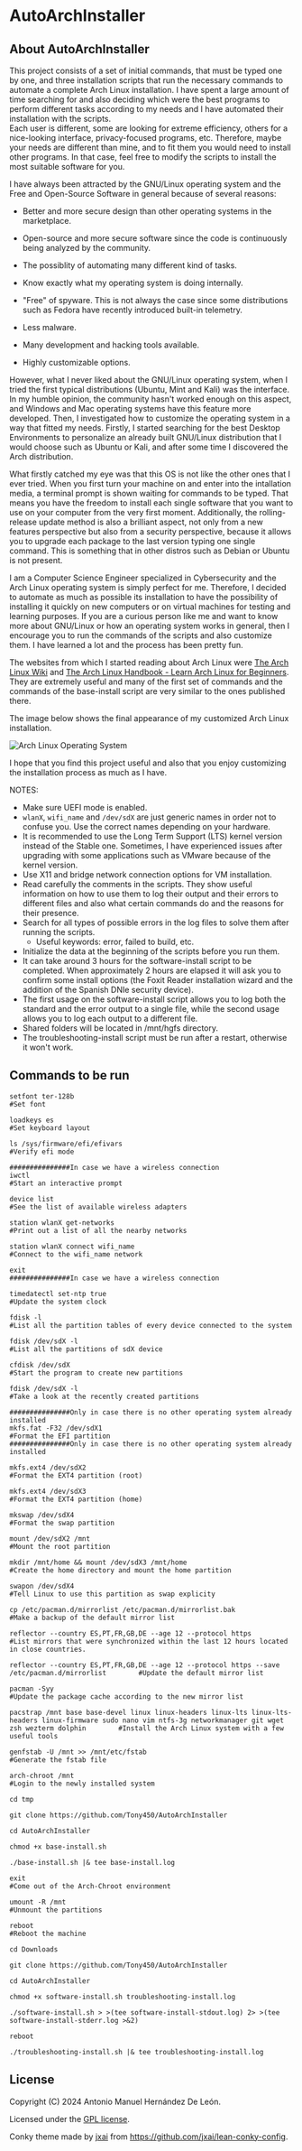 # **AutoArchInstaller**

## About AutoArchInstaller

This project consists of a set of initial commands, that must be typed one by one, and three installation scripts that run the necessary commands to automate a complete Arch Linux installation. I have spent a large amount of time searching for and also deciding which were the best programs to perform different tasks according to my needs and I have automated their installation with the scripts.<br />
Each user is different, some are looking for extreme efficiency, others for a nice-looking interface, privacy-focused programs, etc. Therefore, maybe your needs are different than mine, and to fit them you would need to install other programs. In that case, feel free to modify the scripts to install the most suitable software for you.

I have always been attracted by the GNU/Linux operating system and the Free and Open-Source Software in general because of several reasons:

- Better and more secure design than other operating systems in the marketplace.

- Open-source and more secure software since the code is continuously being analyzed by the community.

- The possiblity of automating many different kind of tasks.

- Know exactly what my operating system is doing internally.

- "Free" of spyware. This is not always the case since some distributions such as Fedora have recently introduced built-in telemetry.

- Less malware.

- Many development and hacking tools available.

- Highly customizable options.

However, what I never liked about the GNU/Linux operating system, when I tried the first typical distributions (Ubuntu, Mint and Kali) was the interface. In my humble opinion, the community hasn't worked enough on this aspect, and Windows and Mac operating systems have this feature more developed. Then, I investigated how to customize the operating system in a way that fitted my needs. Firstly, I started searching for the best Desktop Environments to personalize an already built GNU/Linux distribution that I would choose such as Ubuntu or Kali, and after some time I discovered the Arch distribution.

What firstly catched my eye was that this OS is not like the other ones that I ever tried. When you first turn your machine on and enter into the intallation media, a terminal prompt is shown waiting for commands to be typed. That means you have the freedom to install each single software that you want to use on your computer from the very first moment. Additionally, the rolling-release update method is also a brilliant aspect, not only from a new features perspective but also from a security perspective, because it allows you to upgrade each package to the last version typing one single command. This is something that in other distros such as Debian or Ubuntu is not present.

I am a Computer Science Engineer specialized in Cybersecurity and the Arch Linux operating system is simply perfect for me. Therefore, I decided to automate as much as possible its installation to have the possibility of installing it quickly on new computers or on virtual machines for testing and learning purposes. If you are a curious person like me and want to know more about GNU/Linux or how an operating system works in general, then I encourage you to run the commands of the scripts and also customize them. I have learned a lot and the process has been pretty fun.

The websites from which I started reading about Arch Linux were [The Arch Linux Wiki](https://wiki.archlinux.org/) and [The Arch Linux Handbook - Learn Arch Linux for Beginners](https://www.freecodecamp.org/news/how-to-install-arch-linux/). They are extremely useful and many of the first set of commands and the commands of the base-install script are very similar to the ones published there.

The image below shows the final appearance of my customized Arch Linux installation.

![Arch Linux Operating System](Arch-Linux.png)

I hope that you find this project useful and also that you enjoy customizing the installation process as much as I have.


NOTES:
- Make sure UEFI mode is enabled.
- `wlanX`, `wifi_name` and `/dev/sdX` are just generic names in order not to confuse you. Use the correct names depending on your hardware.
- It is recommended to use the Long Term Support (LTS) kernel version instead of the Stable one. Sometimes, I have experienced issues after upgrading with some applications such as VMware because of the kernel version.
- Use X11 and bridge network connection options for VM installation.
- Read carefully the comments in the scripts. They show useful information on how to use them to log their output and their errors to different files and also what certain commands do and the reasons for their presence.
- Search for all types of possible errors in the log files to solve them after running the scripts.
    - Useful keywords: error, failed to build, etc.
- Initialize the data at the beginning of the scripts before you run them.
- It can take around 3 hours for the software-install script to be completed. When approximately 2 hours are elapsed it will ask you to confirm some install options (the Foxit Reader installation wizard and the addition of the Spanish DNIe security device).
- The first usage on the software-install script allows you to log both the standard and the error output to a single file, while the second usage allows you to log each output to a different file.
- Shared folders will be located in /mnt/hgfs directory.
- The troubleshooting-install script must be run after a restart, otherwise it won't work.


## Commands to be run

```shell script
setfont ter-128b                                                                                    #Set font

loadkeys es                                                                                         #Set keyboard layout

ls /sys/firmware/efi/efivars                                                                        #Verify efi mode

###############In case we have a wireless connection
iwctl                                                                                               #Start an interactive prompt

device list                                                                                         #See the list of available wireless adapters

station wlanX get-networks                                                                          #Print out a list of all the nearby networks

station wlanX connect wifi_name                                                                     #Connect to the wifi_name network

exit
###############In case we have a wireless connection

timedatectl set-ntp true                                                                            #Update the system clock

fdisk -l                                                                                            #List all the partition tables of every device connected to the system

fdisk /dev/sdX -l                                                                                   #List all the partitions of sdX device

cfdisk /dev/sdX                                                                                     #Start the program to create new partitions

fdisk /dev/sdX -l                                                                                   #Take a look at the recently created partitions

###############Only in case there is no other operating system already installed
mkfs.fat -F32 /dev/sdX1                                                                             #Format the EFI partition
###############Only in case there is no other operating system already installed

mkfs.ext4 /dev/sdX2                                                                                 #Format the EXT4 partition (root)

mkfs.ext4 /dev/sdX3                                                                                 #Format the EXT4 partition (home)

mkswap /dev/sdX4                                                                                    #Format the swap partition

mount /dev/sdX2 /mnt                                                                                #Mount the root partition

mkdir /mnt/home && mount /dev/sdX3 /mnt/home                                                        #Create the home directory and mount the home partition

swapon /dev/sdX4                                                                                    #Tell Linux to use this partition as swap explicity

cp /etc/pacman.d/mirrorlist /etc/pacman.d/mirrorlist.bak                                            #Make a backup of the default mirror list

reflector --country ES,PT,FR,GB,DE --age 12 --protocol https                                        #List mirrors that were synchronized within the last 12 hours located in close countries.

reflector --country ES,PT,FR,GB,DE --age 12 --protocol https --save /etc/pacman.d/mirrorlist        #Update the default mirror list

pacman -Syy                                                                                         #Update the package cache according to the new mirror list

pacstrap /mnt base base-devel linux linux-headers linux-lts linux-lts-headers linux-firmware sudo nano vim ntfs-3g networkmanager git wget zsh wezterm dolphin        #Install the Arch Linux system with a few useful tools

genfstab -U /mnt >> /mnt/etc/fstab                                                                  #Generate the fstab file

arch-chroot /mnt                                                                                    #Login to the newly installed system

cd tmp

git clone https://github.com/Tony450/AutoArchInstaller

cd AutoArchInstaller

chmod +x base-install.sh

./base-install.sh |& tee base-install.log

exit                                                                                                #Come out of the Arch-Chroot environment

umount -R /mnt                                                                                      #Unmount the partitions

reboot                                                                                              #Reboot the machine

cd Downloads

git clone https://github.com/Tony450/AutoArchInstaller

cd AutoArchInstaller

chmod +x software-install.sh troubleshooting-install.log

./software-install.sh > >(tee software-install-stdout.log) 2> >(tee software-install-stderr.log >&2)

reboot

./troubleshooting-install.sh |& tee troubleshooting-install.log

```

## License

Copyright (C) 2024 Antonio Manuel Hernández De León.

Licensed under the [GPL license](LICENSE.txt).

Conky theme made by [jxai](https://github.com/jxai) from https://github.com/jxai/lean-conky-config.


